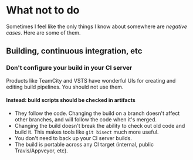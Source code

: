 # What not to do

Sometimes I feel like the only things I know about somewhere are _negative cases_. Here are some of them.


## Building, continuous integration, etc

### Don't configure your build in your CI server

Products like TeamCity and VSTS have wonderful UIs for creating and editing build pipelines. You should not use them.

#### Instead: build scripts should be checked in artifacts

* They follow the code. Changing the build on a branch doesn't affect other branches, and will follow the code when it's merged.
* Changing the build doesn't break the ability to check out old code and build it. This makes tools like `git bisect` much more useful.
* You don't need to back up your CI server builds.
* The build is portable across any CI target (internal, public Travis/Appveyor, etc).
